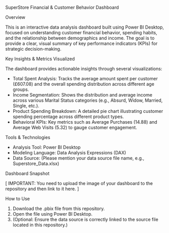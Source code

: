 SuperStore Financial & Customer Behavior Dashboard

Overview

This is an interactive data analysis dashboard built using Power BI Desktop, focused on understanding customer financial behavior, spending habits, and the relationship between demographics and income. The goal is to provide a clear, visual summary of key performance indicators (KPIs) for strategic decision-making.

Key Insights & Metrics Visualized

The dashboard provides actionable insights through several visualizations:

* Total Spent Analysis: Tracks the average amount spent per customer (£607.08) and the overall spending distribution across different age groups.
* Income Segmentation: Shows the distribution and average income across various Marital Status categories (e.g., Absurd, Widow, Married, Single, etc.).
* Product Spending Breakdown: A detailed pie chart illustrating customer spending percentage across different product types.
* Behavioral KPIs: Key metrics such as Average Purchases (14.88) and Average Web Visits (5.32) to gauge customer engagement.

Tools & Technologies

* Analysis Tool: Power BI Desktop
* Modeling Language: Data Analysis Expressions (DAX)
* Data Source: (Please mention your data source file name, e.g., Superstore_Data.xlsx)

Dashboard Snapshot

[ IMPORTANT: You need to upload the image of your dashboard to the repository and then link to it here. ]

How to Use

1. Download the .pbix file from this repository.
2. Open the file using Power BI Desktop.
3. (Optional: Ensure the data source is correctly linked to the source file located in this repository.)
